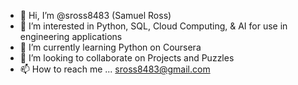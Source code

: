 - 👋 Hi, I’m @sross8483 (Samuel Ross)
- 👀 I’m interested in Python, SQL, Cloud Computing, & AI for use in engineering applications
- 🌱 I’m currently learning Python on Coursera
- 💞️ I’m looking to collaborate on Projects and Puzzles
- 📫 How to reach me ... sross8483@gmail.com

<!---
sross8483/sross8483 is a ✨ special ✨ repository because its `README.md` (this file) appears on your GitHub profile.
You can click the Preview link to take a look at your changes.
--->
